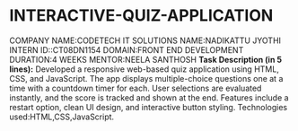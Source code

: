 # INTERACTIVE-QUIZ-APPLICATION
COMPANY NAME:CODETECH IT SOLUTIONS
NAME:NADIKATTU JYOTHI
INTERN ID::CT08DN1154
DOMAIN:FRONT END DEVELOPMENT
DURATION:4 WEEKS
MENTOR:NEELA SANTHOSH
**Task Description (in 5 lines):**
Developed a responsive web-based quiz application using HTML, CSS, and JavaScript.
The app displays multiple-choice questions one at a time with a countdown timer for each.
User selections are evaluated instantly, and the score is tracked and shown at the end.
Features include a restart option, clean UI design, and interactive button styling.
Technologies used:HTML,CSS,JavaScript.

